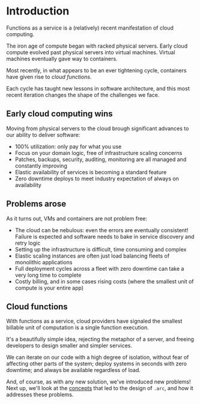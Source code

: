 # Introduction

Functions as a service is a (relatively) recent manifestation of cloud computing.

The iron age of compute began with racked physical servers. Early cloud compute evolved past physical servers into virtual machines. Virtual machines eventually gave way to containers.

Most recently, in what appears to be an ever tightening cycle, containers have given rise to *cloud functions*.

Each cycle has taught new lessons in software architecture, and this most recent iteration changes the shape of the challenges we face.

## Early cloud computing wins

Moving from physical servers to the cloud brough significant advances to our ability to deliver software:

- 100% utilization: only pay for what you use
- Focus on your domain logic, free of infrastructure scaling concerns
- Patches, backups, security, auditing, monitoring are all managed and constantly improving
- Elastic availability of services is becoming a standard feature
- Zero downtime deploys to meet industry expectation of always on availability

## Problems arose

As it turns out, VMs and containers are not problem free:

- The cloud can be nebulous: even the errors are eventually consistent! Failure is expected and software needs to bake in service discovery and retry logic
- Setting up the infrastructure is difficult, time consuming and complex
- Elastic scaling instances are often just load balancing fleets of monolithic applications
- Full deployment cycles across a fleet with zero downtime can take a very long time to complete
- Costly billing, and in some cases rising costs (where the smallest unit of compute is your entire app)

## Cloud functions

With functions as a service, cloud providers have signaled the smallest billable unit of computation is a single function execution.

It's a beautifully simple idea, rejecting the metaphor of a server, and freeing developers to design smaller and simpler services.

We can iterate on our code with a high degree of isolation, without fear of affecting other parts of the system; deploy systems in seconds with zero downtime; and always be available regardless of load.

And, of course, as with any new solution, we've introduced new problems! Next up, we'll look at the [concepts](/intro/concepts) that led to the design of `.arc`, and how it addresses these problems.
